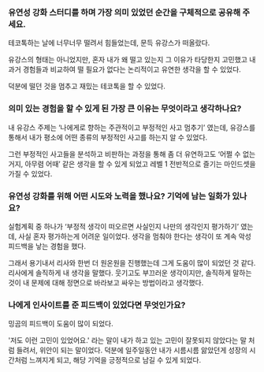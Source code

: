 ### 유연성 강화 스터디를 하며 가장 의미 있었던 순간을 구체적으로 공유해 주세요.

테코톡하는 날에 너무너무 떨려서 힘들었는데, 문득 유강스가 떠올랐다.

유강스의 형태는 아니었지만, 혼자 내가 왜 떨고 있는지 그 이유가 타당한지 고민했고 내 과거 경험들과 비교하여 떨 필요가 없다는 논리적이고 유연한 생각을 할 수 있었다.

덕분에 떨던 것을 멈추고 재밌는 테코톡을 할 수 있었다.

### 의미 있는 경험을 할 수 있게 된 가장 큰 이유는 무엇이라고 생각하나요?

내 유강스 주제는 ‘나에게로 향하는 주관적이고 부정적인 사고 멈추기’ 였는데, 유강스를 통해서 내가 평소에 어떤 종류의 부정적인 사고를 하는지 알 수 있었다.

그런 부정적인 사고들을 분석하고 비판하는 과정을 통해 좀 더 유연하고도 ‘어쩔 수 없는거지, 아무렴 어때’ 같은 생각을 할 수 있게 되었고 레벨 1 전반적으로 즐기는 마인드셋을 가질 수 있었다.

### 유연성 강화를 위해 어떤 시도와 노력을 했나요? 기억에 남는 일화가 있나요?

실험계획 중 하나가 ‘부정적 생각이 떠오르면 사실인지 나만의 생각인지 평가하기’ 였는데, 사실 혼자 평가하는게 어려운 일이었다. 생각을 멈춰야 한다는 생각이 또 계속 악성 피드백을 낳는 경험을 했다.

그래서 용기내서 리사와 한번 더 원온원을 진행했는데 그게 도움이 많이 되었던 것 같다. 리사에게 솔직하게 내 생각을 말했다. 웃기고도 부끄러운 생각이지만, 솔직하게 말하는 것이 내 문제에 대해 정면으로 바라보고 싸우는 방법이라고 생각했다.

### 나에게 인사이트를 준 피드백이 있었다면 무엇인가요?

밍곰의 피드백이 도움이 많이 되었다.

'저도 이런 고민이 있었어요.' 라는 말이 내가 하고 있는 고민이 잘못되지 않았다는 말 처럼 들려서, 위안이 되는 말이었다. 덕분에 일주일동안 내가 시름시름 앓았던게 성장의 시간처럼 느껴지게 되고, 해당 기억을 긍정적으로 남길 수 있게 되었다.